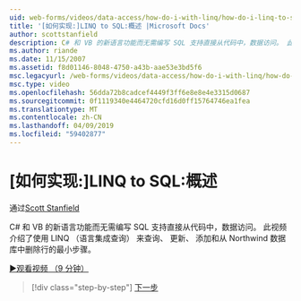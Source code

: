 ```yaml
---
uid: web-forms/videos/data-access/how-do-i-with-linq/how-do-i-linq-to-sql-overview
title: '[如何实现:]LINQ to SQL:概述 |Microsoft Docs'
author: scottstanfield
description: C# 和 VB 的新语言功能而无需编写 SQL 支持直接从代码中，数据访问。 此视频介绍了使用 LINQ （语言 int。...的最小步骤
ms.author: riande
ms.date: 11/15/2007
ms.assetid: f8d01146-8048-4750-a43b-aae53e3bd5f6
msc.legacyurl: /web-forms/videos/data-access/how-do-i-with-linq/how-do-i-linq-to-sql-overview
msc.type: video
ms.openlocfilehash: 56dda72b8cadcef4449f3ff6e8e8e4e3315d0687
ms.sourcegitcommit: 0f1119340e4464720cfd16d0ff15764746ea1fea
ms.translationtype: MT
ms.contentlocale: zh-CN
ms.lasthandoff: 04/09/2019
ms.locfileid: "59402877"
---
```

# <a name="how-do-i-linq-to-sql-overview"></a>[如何实现:]LINQ to SQL:概述

通过[Scott Stanfield](https://github.com/scottstanfield)

C# 和 VB 的新语言功能而无需编写 SQL 支持直接从代码中，数据访问。 此视频介绍了使用 LINQ （语言集成查询） 来查询、 更新、 添加和从 Northwind 数据库中删除行的最小步骤。

[&#9654;观看视频 （9 分钟）](https://channel9.msdn.com/Blogs/ASP-NET-Site-Videos/how-do-i-linq-to-sql-overview)

> [!div class="step-by-step"]
> [下一步](how-do-i-linq-to-sql-data-model.md)
